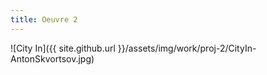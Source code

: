 ```yaml
---
title: Oeuvre 2
---
```


![City In]({{ site.github.url }}/assets/img/work/proj-2/CityIn-AntonSkvortsov.jpg)
